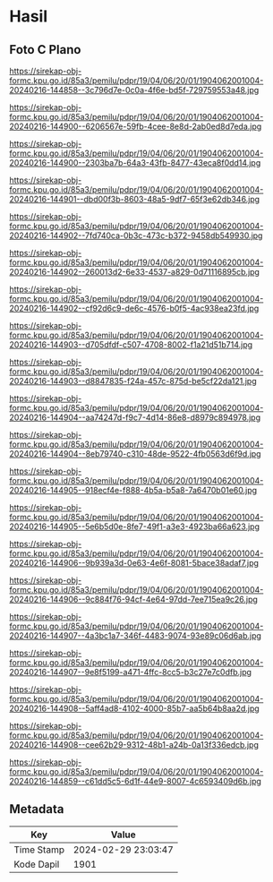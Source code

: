 # Hasil

## Foto C Plano

https://sirekap-obj-formc.kpu.go.id/85a3/pemilu/pdpr/19/04/06/20/01/1904062001004-20240216-144858--3c796d7e-0c0a-4f6e-bd5f-729759553a48.jpg

https://sirekap-obj-formc.kpu.go.id/85a3/pemilu/pdpr/19/04/06/20/01/1904062001004-20240216-144900--6206567e-59fb-4cee-8e8d-2ab0ed8d7eda.jpg

https://sirekap-obj-formc.kpu.go.id/85a3/pemilu/pdpr/19/04/06/20/01/1904062001004-20240216-144900--2303ba7b-64a3-43fb-8477-43eca8f0dd14.jpg

https://sirekap-obj-formc.kpu.go.id/85a3/pemilu/pdpr/19/04/06/20/01/1904062001004-20240216-144901--dbd00f3b-8603-48a5-9df7-65f3e62db346.jpg

https://sirekap-obj-formc.kpu.go.id/85a3/pemilu/pdpr/19/04/06/20/01/1904062001004-20240216-144902--7fd740ca-0b3c-473c-b372-9458db549930.jpg

https://sirekap-obj-formc.kpu.go.id/85a3/pemilu/pdpr/19/04/06/20/01/1904062001004-20240216-144902--260013d2-6e33-4537-a829-0d71116895cb.jpg

https://sirekap-obj-formc.kpu.go.id/85a3/pemilu/pdpr/19/04/06/20/01/1904062001004-20240216-144902--cf92d6c9-de6c-4576-b0f5-4ac938ea23fd.jpg

https://sirekap-obj-formc.kpu.go.id/85a3/pemilu/pdpr/19/04/06/20/01/1904062001004-20240216-144903--d705dfdf-c507-4708-8002-f1a21d51b714.jpg

https://sirekap-obj-formc.kpu.go.id/85a3/pemilu/pdpr/19/04/06/20/01/1904062001004-20240216-144903--d8847835-f24a-457c-875d-be5cf22da121.jpg

https://sirekap-obj-formc.kpu.go.id/85a3/pemilu/pdpr/19/04/06/20/01/1904062001004-20240216-144904--aa74247d-f9c7-4d14-86e8-d8979c894978.jpg

https://sirekap-obj-formc.kpu.go.id/85a3/pemilu/pdpr/19/04/06/20/01/1904062001004-20240216-144904--8eb79740-c310-48de-9522-4fb0563d6f9d.jpg

https://sirekap-obj-formc.kpu.go.id/85a3/pemilu/pdpr/19/04/06/20/01/1904062001004-20240216-144905--918ecf4e-f888-4b5a-b5a8-7a6470b01e60.jpg

https://sirekap-obj-formc.kpu.go.id/85a3/pemilu/pdpr/19/04/06/20/01/1904062001004-20240216-144905--5e6b5d0e-8fe7-49f1-a3e3-4923ba66a623.jpg

https://sirekap-obj-formc.kpu.go.id/85a3/pemilu/pdpr/19/04/06/20/01/1904062001004-20240216-144906--9b939a3d-0e63-4e6f-8081-5bace38adaf7.jpg

https://sirekap-obj-formc.kpu.go.id/85a3/pemilu/pdpr/19/04/06/20/01/1904062001004-20240216-144906--9c884f76-94cf-4e64-97dd-7ee715ea9c26.jpg

https://sirekap-obj-formc.kpu.go.id/85a3/pemilu/pdpr/19/04/06/20/01/1904062001004-20240216-144907--4a3bc1a7-346f-4483-9074-93e89c06d6ab.jpg

https://sirekap-obj-formc.kpu.go.id/85a3/pemilu/pdpr/19/04/06/20/01/1904062001004-20240216-144907--9e8f5199-a471-4ffc-8cc5-b3c27e7c0dfb.jpg

https://sirekap-obj-formc.kpu.go.id/85a3/pemilu/pdpr/19/04/06/20/01/1904062001004-20240216-144908--5aff4ad8-4102-4000-85b7-aa5b64b8aa2d.jpg

https://sirekap-obj-formc.kpu.go.id/85a3/pemilu/pdpr/19/04/06/20/01/1904062001004-20240216-144908--cee62b29-9312-48b1-a24b-0a13f336edcb.jpg

https://sirekap-obj-formc.kpu.go.id/85a3/pemilu/pdpr/19/04/06/20/01/1904062001004-20240216-144859--c61dd5c5-6d1f-44e9-8007-4c6593409d6b.jpg


## Metadata

| Key        | Value               |
| ---------- | ------------------- |
| Time Stamp | 2024-02-29 23:03:47 |
| Kode Dapil | 1901                |



